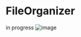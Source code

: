 # FileOrganizer
in progress
![image](https://user-images.githubusercontent.com/73241633/163271873-ce90dcda-af87-409c-9e1c-2efa7a3c323f.png)
